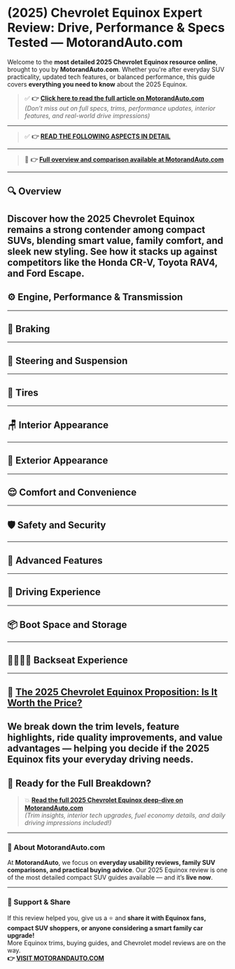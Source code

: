# (2025) Chevrolet Equinox Expert Review: Drive, Performance & Specs Tested — MotorandAuto.com  

Welcome to the **most detailed 2025 Chevrolet Equinox resource online**, brought to you by **MotorandAuto.com**. Whether you're after everyday SUV practicality, updated tech features, or balanced performance, this guide covers **everything you need to know** about the 2025 Equinox.

> ✅ **👉 [Click here to read the full article on MotorandAuto.com](https://motorandauto.com/2025-chevrolet-equinox-expert-review-drive-performance-specs-tested/)**  
> *(Don’t miss out on full specs, trims, performance updates, interior features, and real-world drive impressions)*

---
> ✅ **👉 [READ THE FOLLOWING ASPECTS IN DETAIL](https://motorandauto.com/2025-chevrolet-equinox-expert-review-drive-performance-specs-tested/)**

---
> 📌 **👉 [Full overview and comparison available at MotorandAuto.com](https://motorandauto.com/2025-chevrolet-equinox-expert-review-drive-performance-specs-tested/)**

---

## 🔍 **Overview**

Discover how the 2025 Chevrolet Equinox remains a strong contender among compact SUVs, blending smart value, family comfort, and sleek new styling. See how it stacks up against competitors like the Honda CR-V, Toyota RAV4, and Ford Escape.  
---

## ⚙️ **Engine, Performance & Transmission**
---

## 🛑 **Braking**
---

## 🔄 **Steering and Suspension**
---

## 🛞 **Tires**
---

## 🪑 **Interior Appearance**
---

## 🚗 **Exterior Appearance**
---

## 😌 **Comfort and Convenience**
---

## 🛡️ **Safety and Security**
---

## 🚀 **Advanced Features**
---

## 🧭 **Driving Experience**
---

## 📦 **Boot Space and Storage**
---

## 👨‍👩‍👧‍👦 **Backseat Experience**
---

## 💸 **[The 2025 Chevrolet Equinox Proposition: Is It Worth the Price?](https://motorandauto.com/2025-chevrolet-equinox-expert-review-drive-performance-specs-tested/)**

We break down the **trim levels, feature highlights, ride quality improvements, and value advantages** — helping you decide if the 2025 Equinox fits your everyday driving needs.
---

## 🔗 **Ready for the Full Breakdown?**

> 💥 **[Read the full 2025 Chevrolet Equinox deep-dive on MotorandAuto.com](https://motorandauto.com/2025-chevrolet-equinox-expert-review-drive-performance-specs-tested/)**  
> *(Trim insights, interior tech upgrades, fuel economy details, and daily driving impressions included!)*

---

### 🌟 About MotorandAuto.com

At **MotorandAuto**, we focus on **everyday usability reviews, family SUV comparisons, and practical buying advice**. Our 2025 Equinox review is one of the most detailed compact SUV guides available — and it’s **live now**.

---

### 📣 Support & Share

If this review helped you, give us a ⭐ and **share it with Equinox fans, compact SUV shoppers, or anyone considering a smart family car upgrade!**  
More Equinox trims, buying guides, and Chevrolet model reviews are on the way.  
**👉 [VISIT MOTORANDAUTO.COM](https://motorandauto.com/)**
